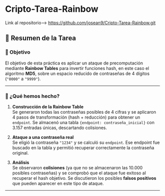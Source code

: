 # Cripto-Tarea-Rainbow
Link al repositorio-->  https://github.com/josean9/Cripto-Tarea-Rainbow.git

## 📝 Resumen de la Tarea

### 🎯 Objetivo
El objetivo de esta práctica es aplicar un ataque de precomputación mediante **Rainbow Tables** para invertir funciones hash, en este caso el algoritmo **MD5**, sobre un espacio reducido de contraseñas de 4 dígitos (`"0000"` a `"9999"`).

---

### 🔧 ¿Qué hemos hecho?

1. **Construcción de la Rainbow Table**  
   Se generaron todas las contraseñas posibles de 4 cifras y se aplicaron 4 pasos de transformación (hash + reducción) para obtener un `endpoint`. Se almacenó una tabla `{endpoint: contraseña_inicial}` con 3.157 entradas únicas, descartando colisiones.

2. **Ataque a una contraseña real**  
   Se eligió la contraseña `"1234"` y se calculó su `endpoint`. Ese endpoint fue buscado en la tabla y permitió recuperar correctamente la contraseña original.

3. **Análisis**  
   Se observaron **colisiones** (ya que no se almacenaron las 10.000 posibles contraseñas) y se comprobó que el ataque fue exitoso al recuperar el hash objetivo. Se discutieron los posibles **falsos positivos** que pueden aparecer en este tipo de ataque.

---
